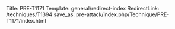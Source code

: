 Title: PRE-T1171
Template: general/redirect-index
RedirectLink: /techniques/T1394
save_as: pre-attack/index.php/Technique/PRE-T1171/index.html